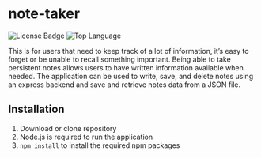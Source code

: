 # note-taker

![License Badge](https://img.shields.io/github/license/goforward-z/note-taker) ![Top Language](https://img.shields.io/github/languages/top/goforward-z/note-taker)

This is for users that need to keep track of a lot of information, it’s easy to forget or be unable to recall something important. Being able to take persistent notes allows users to have written information available when needed. The application can be used to write, save, and delete notes using an express backend and save and retrieve notes data from a JSON file.

## Installation

1. Download or clone repository
2. Node.js is required to run the application
3. `npm install` to install the required npm packages
